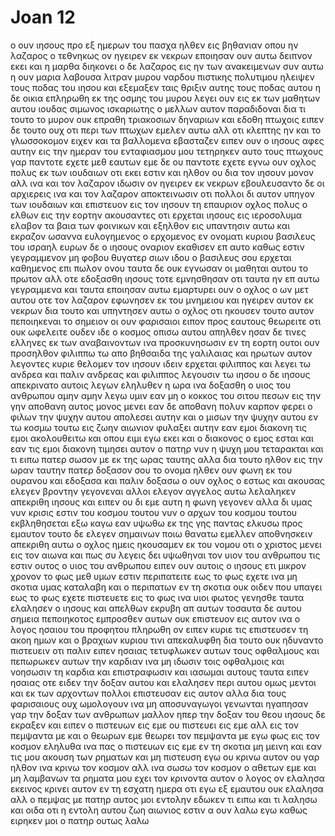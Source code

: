 # Joan 12
ο ουν ιησους προ εξ ημερων του πασχα ηλθεν εις βηθανιαν οπου ην λαζαρος ο τεθνηκως ον ηγειρεν εκ νεκρων
εποιησαν ουν αυτω δειπνον εκει και η μαρθα διηκονει ο δε λαζαρος εις ην των ανακειμενων συν αυτω
η ουν μαρια λαβουσα λιτραν μυρου ναρδου πιστικης πολυτιμου ηλειψεν τους ποδας του ιησου και εξεμαξεν ταις θριξιν αυτης τους ποδας αυτου η δε οικια επληρωθη εκ της οσμης του μυρου
λεγει ουν εις εκ των μαθητων αυτου ιουδας σιμωνος ισκαριωτης ο μελλων αυτον παραδιδοναι
δια τι τουτο το μυρον ουκ επραθη τριακοσιων δηναριων και εδοθη πτωχοις
ειπεν δε τουτο ουχ οτι περι των πτωχων εμελεν αυτω αλλ οτι κλεπτης ην και το γλωσσοκομον ειχεν και τα βαλλομενα εβασταζεν
ειπεν ουν ο ιησους αφες αυτην εις την ημεραν του ενταφιασμου μου τετηρηκεν αυτο
τους πτωχους γαρ παντοτε εχετε μεθ εαυτων εμε δε ου παντοτε εχετε
εγνω ουν οχλος πολυς εκ των ιουδαιων οτι εκει εστιν και ηλθον ου δια τον ιησουν μονον αλλ ινα και τον λαζαρον ιδωσιν ον ηγειρεν εκ νεκρων
εβουλευσαντο δε οι αρχιερεις ινα και τον λαζαρον αποκτεινωσιν
οτι πολλοι δι αυτον υπηγον των ιουδαιων και επιστευον εις τον ιησουν
τη επαυριον οχλος πολυς ο ελθων εις την εορτην ακουσαντες οτι ερχεται ιησους εις ιεροσολυμα
ελαβον τα βαια των φοινικων και εξηλθον εις υπαντησιν αυτω και εκραζον ωσαννα ευλογημενος ο ερχομενος εν ονοματι κυριου βασιλευς του ισραηλ
ευρων δε ο ιησους οναριον εκαθισεν επ αυτο καθως εστιν γεγραμμενον
μη φοβου θυγατερ σιων ιδου ο βασιλευς σου ερχεται καθημενος επι πωλον ονου
ταυτα δε ουκ εγνωσαν οι μαθηται αυτου το πρωτον αλλ οτε εδοξασθη ιησους  τοτε εμνησθησαν οτι ταυτα ην επ αυτω γεγραμμενα και ταυτα εποιησαν αυτω
εμαρτυρει ουν ο οχλος ο ων μετ αυτου οτε τον λαζαρον εφωνησεν εκ του μνημειου και ηγειρεν αυτον εκ νεκρων
δια τουτο και υπηντησεν αυτω ο οχλος οτι ηκουσεν τουτο αυτον πεποιηκεναι το σημειον
οι ουν φαρισαιοι ειπον προς εαυτους θεωρειτε οτι ουκ ωφελειτε ουδεν ιδε ο κοσμος οπισω αυτου απηλθεν
ησαν δε τινες ελληνες εκ των αναβαινοντων ινα προσκυνησωσιν εν τη εορτη
ουτοι ουν προσηλθον φιλιππω τω απο βηθσαιδα της γαλιλαιας και ηρωτων αυτον λεγοντες κυριε θελομεν τον ιησουν ιδειν
ερχεται φιλιππος και λεγει τω ανδρεα και παλιν ανδρεας και φιλιππος λεγουσιν τω ιησου
ο δε ιησους απεκρινατο αυτοις λεγων εληλυθεν η ωρα ινα δοξασθη ο υιος του ανθρωπου
αμην αμην λεγω υμιν εαν μη ο κοκκος του σιτου πεσων εις την γην αποθανη αυτος μονος μενει εαν δε αποθανη πολυν καρπον φερει
ο φιλων την ψυχην αυτου απολεσει αυτην και ο μισων την ψυχην αυτου εν τω κοσμω τουτω εις ζωην αιωνιον φυλαξει αυτην
εαν εμοι διακονη τις εμοι ακολουθειτω και οπου ειμι εγω εκει και ο διακονος ο εμος εσται και εαν τις εμοι διακονη τιμησει αυτον ο πατηρ
νυν η ψυχη μου τεταρακται και τι ειπω πατερ σωσον με εκ της ωρας ταυτης αλλα δια τουτο ηλθον εις την ωραν ταυτην
πατερ δοξασον σου το ονομα ηλθεν ουν φωνη εκ του ουρανου και εδοξασα και παλιν δοξασω
ο ουν οχλος ο εστως και ακουσας ελεγεν βροντην γεγονεναι αλλοι ελεγον αγγελος αυτω λελαληκεν
απεκριθη ιησους  και ειπεν ου δι εμε αυτη η φωνη γεγονεν αλλα δι υμας
νυν κρισις εστιν του κοσμου τουτου νυν ο αρχων του κοσμου τουτου εκβληθησεται εξω
καγω εαν υψωθω εκ της γης παντας ελκυσω προς εμαυτον
τουτο δε ελεγεν σημαινων ποιω θανατω εμελλεν αποθνησκειν
απεκριθη αυτω ο οχλος ημεις ηκουσαμεν εκ του νομου οτι ο χριστος μενει εις τον αιωνα και πως συ λεγεις δει υψωθηναι τον υιον του ανθρωπου τις εστιν ουτος ο υιος του ανθρωπου
ειπεν ουν αυτοις ο ιησους ετι μικρον χρονον το φως μεθ υμων εστιν περιπατειτε εως το φως εχετε ινα μη σκοτια υμας καταλαβη και ο περιπατων εν τη σκοτια ουκ οιδεν που υπαγει
εως το φως εχετε πιστευετε εις το φως ινα υιοι φωτος γενησθε ταυτα ελαλησεν ο ιησους και απελθων εκρυβη απ αυτων
τοσαυτα δε αυτου σημεια πεποιηκοτος εμπροσθεν αυτων ουκ επιστευον εις αυτον
ινα ο λογος ησαιου του προφητου πληρωθη ον ειπεν κυριε τις επιστευσεν τη ακοη ημων και ο βραχιων κυριου τινι απεκαλυφθη
δια τουτο ουκ ηδυναντο πιστευειν οτι παλιν ειπεν ησαιας
τετυφλωκεν αυτων τους οφθαλμους και πεπωρωκεν αυτων την καρδιαν ινα μη ιδωσιν τοις οφθαλμοις και νοησωσιν τη καρδια και επιστραφωσιν και ιασωμαι  αυτους
ταυτα ειπεν ησαιας οτε ειδεν την δοξαν αυτου και ελαλησεν περι αυτου
ομως μεντοι και εκ των αρχοντων πολλοι επιστευσαν εις αυτον αλλα δια τους φαρισαιους ουχ ωμολογουν ινα μη αποσυναγωγοι γενωνται
ηγαπησαν γαρ την δοξαν των ανθρωπων μαλλον ηπερ την δοξαν του θεου
ιησους δε εκραξεν και ειπεν ο πιστευων εις εμε ου πιστευει εις εμε αλλ εις τον πεμψαντα με
και ο θεωρων εμε θεωρει τον πεμψαντα με
εγω φως εις τον κοσμον εληλυθα ινα πας ο πιστευων εις εμε εν τη σκοτια μη μεινη
και εαν τις μου ακουση των ρηματων και μη πιστευση εγω ου κρινω αυτον ου γαρ ηλθον ινα κρινω τον κοσμον αλλ ινα σωσω τον κοσμον
ο αθετων εμε και μη λαμβανων τα ρηματα μου εχει τον κρινοντα αυτον ο λογος ον ελαλησα εκεινος κρινει αυτον εν τη εσχατη ημερα
οτι εγω εξ εμαυτου ουκ ελαλησα αλλ ο πεμψας με πατηρ αυτος μοι εντολην εδωκεν τι ειπω και τι λαλησω
και οιδα οτι η εντολη αυτου ζωη αιωνιος εστιν α ουν λαλω εγω καθως ειρηκεν μοι ο πατηρ ουτως λαλω
